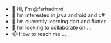 - 👋 Hi, I’m @farhadmrd
- 👀 I’m interested in java android and c#
- 🌱 I’m currently learning dart and flutter
- 💞️ I’m looking to collaborate on ...
- 📫 How to reach me ...

<!---
farhadmrd/farhadmrd is a ✨ special ✨ repository because its `README.md` (this file) appears on your GitHub profile.
You can click the Preview link to take a look at your changes.
--->
